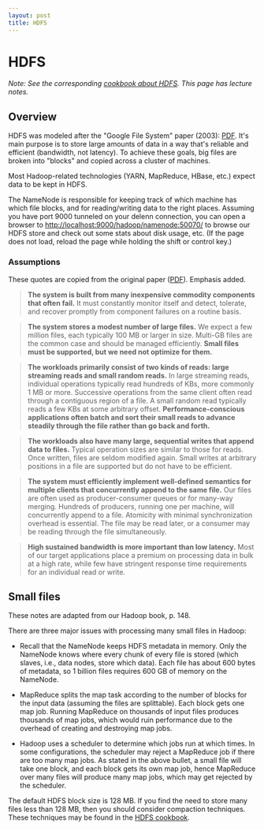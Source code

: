 ```yaml
---
layout: post
title: HDFS
---
```


# HDFS

*Note: See the corresponding [cookbook about HDFS](/cookbook/hdfs.html). This page has lecture notes.*

## Overview

HDFS was modeled after the "Google File System" paper (2003): [PDF](http://static.googleusercontent.com/media/research.google.com/en//archive/gfs-sosp2003.pdf). It's main purpose is to store large amounts of data in a way that's reliable and efficient (bandwidth, not latency). To achieve these goals, big files are broken into "blocks" and copied across a cluster of machines.

Most Hadoop-related technologies (YARN, MapReduce, HBase, etc.) expect data to be kept in HDFS.

The NameNode is responsible for keeping track of which machine has which file blocks, and for reading/writing data to the right places. Assuming you have port 9000 tunneled on your delenn connection, you can open a browser to [http://localhost:9000/hadoop/namenode:50070/](http://localhost:9000/hadoop/namenode:50070/) to browse our HDFS store and check out some stats about disk usage, etc. (If the page does not load, reload the page while holding the shift or control key.)

### Assumptions

These quotes are copied from the original paper ([PDF](http://static.googleusercontent.com/media/research.google.com/en//archive/gfs-sosp2003.pdf)). Emphasis added.

> **The system is built from many inexpensive commodity components that often fail.** It must constantly monitor itself and detect, tolerate, and recover promptly from component failures on a routine basis.

> **The system stores a modest number of large files.** We expect a few million files, each typically 100 MB or larger in size. Multi-GB files are the common case and should be managed efficiently. **Small files must be supported, but we need not optimize for them.**

> **The workloads primarily consist of two kinds of reads: large streaming reads and small random reads.** In large streaming reads, individual operations typically read hundreds of KBs, more commonly 1 MB or more. Successive operations from the same client often read through a contiguous region of a file. A small random read typically reads a few KBs at some arbitrary offset. **Performance-conscious applications often batch and sort their small reads to advance steadily through the file rather than go back and forth.**

> **The workloads also have many large, sequential writes that append data to files.** Typical operation sizes are similar to those for reads. Once written, files are seldom modified again. Small writes at arbitrary positions in a file are supported but do not have to be efficient.

> **The system must efficiently implement well-defined semantics for multiple clients that concurrently append to the same file.** Our files are often used as producer-consumer queues or for many-way merging. Hundreds of producers, running one per machine, will concurrently append to a file. Atomicity with minimal synchronization overhead is essential. The file may be read later, or a consumer may be reading through the file simultaneously.

> **High sustained bandwidth is more important than low latency.** Most of our target applications place a premium on processing data in bulk at a high rate, while few have stringent response time requirements for an individual read or write.

## Small files

These notes are adapted from our Hadoop book, p. 148.

There are three major issues with processing many small files in Hadoop:

- Recall that the NameNode keeps HDFS metadata in memory. Only the NameNode knows where every chunk of every file is stored (which slaves, i.e., data nodes, store which data). Each file has about 600 bytes of metadata, so 1 billion files requires 600 GB of memory on the NameNode.

- MapReduce splits the map task according to the number of blocks for the input data (assuming the files are splittable). Each block gets one map job. Running MapReduce on thousands of input files produces thousands of map jobs, which would ruin performance due to the overhead of creating and destroying map jobs.

- Hadoop uses a scheduler to determine which jobs run at which times. In some configurations, the scheduler may reject a MapReduce job if there are too many map jobs. As stated in the above bullet, a small file will take one block, and each block gets its own map job, hence MapReduce over many files will produce many map jobs, which may get rejected by the scheduler.

The default HDFS block size is 128 MB. If you find the need to store many files less than 128 MB, then you should consider compaction techniques. These techniques may be found in the [HDFS cookbook](/cookbook/hdfs.html).
